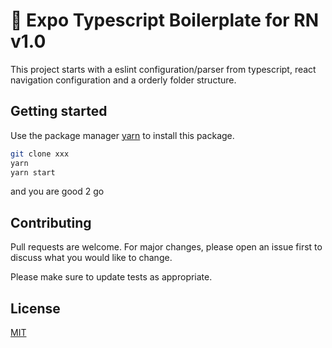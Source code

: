 # 🚚 Expo Typescript Boilerplate for RN v1.0

This project starts with a eslint configuration/parser from typescript, react navigation configuration and a orderly folder structure.

## Getting started

Use the package manager [yarn](https://yarnpkg.com/en/docs/getting-started) to install this package.

```bash
git clone xxx
yarn
yarn start
```

and you are good 2 go

## Contributing
Pull requests are welcome. For major changes, please open an issue first to discuss what you would like to change.

Please make sure to update tests as appropriate.

## License
[MIT](https://choosealicense.com/licenses/mit/)
